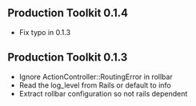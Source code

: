 ## Production Toolkit 0.1.4 ##

* Fix typo in 0.1.3

## Production Toolkit 0.1.3 ##

* Ignore ActionController::RoutingError in rollbar
* Read the log_level from Rails or default to info
* Extract rollbar configuration so not rails dependent
